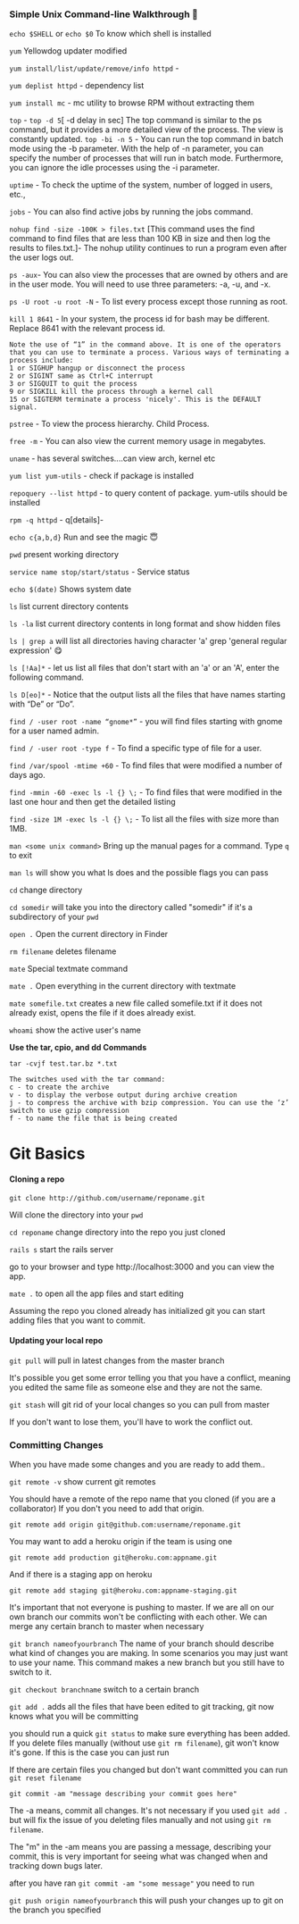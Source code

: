 ### Simple Unix Command-line Walkthrough :runner:

`echo $SHELL` or `echo $0` To know which shell is installed

`yum` Yellowdog updater modified

`yum install/list/update/remove/info httpd` -

`yum deplist httpd` - dependency list

`yum install mc` - mc utility to browse RPM without extracting them

`top` - `top -d 5`[ -d delay in sec] The top command is similar to the ps command, but it provides a more detailed view of the process. The view is constantly updated. `top -bi -n 5` - You can run the top command in batch mode using the -b parameter. With the help of -n parameter, you can specify the number of processes that will run in batch mode. Furthermore, you can ignore the idle processes using the -i parameter.

`uptime` - To check the uptime of the system, number of logged in users, etc.,

`jobs` - You can also find active jobs by running the jobs command.

` nohup find -size -100K > files.txt ` [This command uses the find command to find files that are less than 100 KB in size and then log the results to files.txt.]- The nohup utility continues to run a program even after the user logs out. 

`ps -aux`- You can also view the processes that are owned by others and are in the user mode. You will need to use three parameters: -a, -u, and -x.

`ps -U root -u root -N` - To list every process except those running as root.

`kill 1 8641` - In your system, the process id for bash may be different. Replace 8641 with the relevant process id.
```
Note the use of “1” in the command above. It is one of the operators that you can use to terminate a process. Various ways of terminating a process include:
1 or SIGHUP hangup or disconnect the process
2 or SIGINT same as Ctrl+C interrupt
3 or SIGQUIT to quit the process
9 or SIGKILL kill the process through a kernel call
15 or SIGTERM terminate a process 'nicely'. This is the DEFAULT signal.
```
`pstree` - To view the process hierarchy. Child Process.

`free -m` - You can also view the current memory usage in megabytes.

`uname` - has several switches....can view arch, kernel etc

`yum list yum-utils` - check if package is installed

`repoquery --list httpd` - to query content of package. yum-utils should be installed

`rpm -q httpd` - q[details]-

`echo c{a,b,d}` Run and see the magic :innocent:

`pwd` present working directory

`service name stop/start/status` - Service status

`echo $(date)` Shows system date

`ls` list current directory contents

`ls -la` list current directory contents in long format and show hidden files

`ls | grep a` will list all directories having character 'a' grep 'general regular expression' :yum:

`ls [!Aa]*` -  let us list all files that don't start with an 'a' or an 'A', enter the following command.

`ls D[eo]*` - Notice that the output lists all the files that have names starting with “De” or “Do”.

`find / -user root -name “gnome*”` - you will find files starting with gnome for a user named admin. 

`find / -user root -type f` - To find a specific type of file for a user.

`find /var/spool -mtime +60` - To find files that were modified a number of days ago.

`find -mmin -60 -exec ls -l {} \;` - To find files that were modified in the last one hour and then get the detailed listing

`find -size 1M -exec ls -l {} \;` - To list all the files with size more than 1MB.

`man <some unix command>` Bring up the manual pages for a command. Type `q` to exit

`man ls` will show you what ls does and the possible flags you can pass

`cd` change directory

`cd somedir` will take you into the directory called "somedir" if it's a subdirectory of your `pwd`

`open .` Open the current directory in Finder

`rm filename` deletes filename

`mate` Special textmate command

`mate .` Open everything in the current directory with textmate

`mate somefile.txt` creates a new file called somefile.txt if it does not already exist, opens the file if it does already exist.

`whoami` show the active user's name

**Use the tar, cpio, and dd Commands**

`tar -cvjf test.tar.bz *.txt`
```
The switches used with the tar command:
c - to create the archive
v - to display the verbose output during archive creation
j - to compress the archive with bzip compression. You can use the ‘z’ switch to use gzip compression
f - to name the file that is being created
```


# Git Basics

#### Cloning a repo

`git clone http://github.com/username/reponame.git`

Will clone the directory into your `pwd`

`cd reponame` change directory into the repo you just cloned

`rails s` start the rails server

go to your browser and type http://localhost:3000 and you can view the app.

`mate .` to open all the app files and start editing

Assuming the repo you cloned already has initialized git you can start adding files that you want to commit.

#### Updating your local repo

`git pull` will pull in latest changes from the master branch

It's possible you get some error telling you that you have a conflict, meaning you edited the same file as someone else and they are not the same.

`git stash` will git rid of your local changes so you can pull from master

If you don't want to lose them, you'll have to work the conflict out.


### Committing Changes

When you have made some changes and you are ready to add them..

`git remote -v` show current git remotes

You should have a remote of the repo name that you cloned (if you are a collaborator)
If you don't you need to add that origin.

`git remote add origin git@github.com:username/reponame.git`

You may want to add a heroku origin if the team is using one

`git remote add production git@heroku.com:appname.git`

And if there is a staging app on heroku

`git remote add staging git@heroku.com:appname-staging.git`

It's important that not everyone is pushing to master. If we are all on our own branch our commits won't be conflicting with each other. We can merge any certain branch to master when necessary

`git branch nameofyourbranch` The name of your branch should describe what kind of changes you are making. In some scenarios you may just want to use your name. This command makes a new branch but you still have to switch to it.

`git checkout branchname` switch to a certain branch

`git add .` adds all the files that have been edited to git tracking, git now knows what you will be committing

you should run a quick `git status` to make sure everything has been added. If you delete files manually (without use `git rm filename`), git won't know it's gone. If this is the case you can just run

If there are certain files you changed but don't want committed you can run
`git reset filename`

`git commit -am "message describing your commit goes here"`

The -a means, commit all changes. It's not necessary if you used `git add .` but will fix the issue of you deleting files manually and not using `git rm filename`.

The "m" in the -am means you are passing a message, describing your commit, this is very important for seeing what was changed when and tracking down bugs later.

after you have ran `git commit -am "some message"` you need to run

`git push origin nameofyourbranch` this will push your changes up to git on the branch you specified

